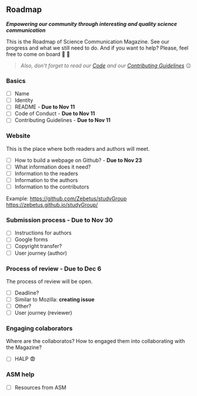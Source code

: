 ## Roadmap
_**Empowering our community through interesting and quality science communication**_

This is the Roadmap of Science Communication Magazine. See our progress and what we still need to do. And if you want to help? Please, feel free to come on board :ship: :ship:

>*Also, don't forget to read our [Code](link_Code) and our [Contributing Guidelines](link_Contributing)* :wink:

### Basics 
- [ ] Name
- [ ] Identity
- [ ] README - **Due to Nov 11**
- [ ] Code of Conduct - **Due to Nov 11**
- [ ] Contributing Guidelines - **Due to Nov 11**

### Website 
This is the place where both readers and authors will meet.
- [ ] How to build a webpage on Github? - **Due to Nov 23**
- [ ] What information does it need?
- [ ] Information to the readers
- [ ] Information to the authors
- [ ] Information to the contributors

Example: https://github.com/Zebetus/studyGroup
https://zebetus.github.io/studyGroup/

### Submission process - **Due to Nov 30**
- [ ] Instructions for authors
- [ ] Google forms
- [ ] Copyright transfer?  
- [ ] User journey (author)

### Process of review - **Due to Dec 6**
The process of review will be open.
- [ ] Deadline?
- [ ] Similar to Mozilla: **creating issue**
- [ ] Other?
- [ ] User journey (reviewer)

### Engaging colaborators 
Where are the collaboratos? How to engaged them into collaborating with the Magazine?
- [ ] HALP :fearful: 

### ASM help
- [ ] Resources from ASM

[link_Code]: https://github.com/mlbonatelli/SciCommMgz/blob/master/CODE_OF_CONDUCT.md
[link_Contributing]: https://github.com/mlbonatelli/SciCommMgz/blob/master/CONTRIBUTING.md
